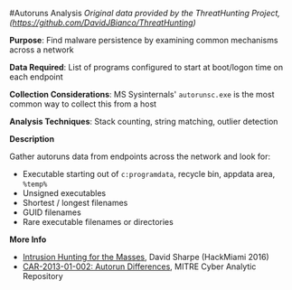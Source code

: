 #Autoruns Analysis
*Original data provided by the ThreatHunting Project, (https://github.com/DavidJBianco/ThreatHunting)*

**Purpose**: 
Find malware persistence by examining common mechanisms across a network

**Data Required**: 
List of programs configured to start at boot/logon time on each endpoint

**Collection Considerations**: 
MS Sysinternals' `autorunsc.exe` is the most common way to collect this from a host

**Analysis Techniques**: 
Stack counting, string matching, outlier detection

**Description**

Gather autoruns data from endpoints across the network and look for:

* Executable starting out of `c:programdata`, recycle bin, appdata area, `%temp%`
* Unsigned executables
* Shortest / longest filenames 
* GUID filenames
* Rare executable filenames or directories


**More Info**

* [Intrusion Hunting for the Masses](https://www.youtube.com/watch?v=YLgycMCPo4c), David Sharpe (HackMiami 2016)
* [CAR-2013-01-002: Autorun Differences](https://car.mitre.org/wiki/CAR-2013-01-002), MITRE Cyber Analytic Repository
